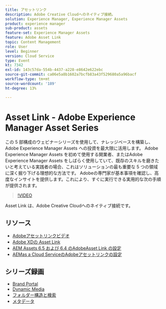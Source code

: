 ```yaml
---
title: アセットリンク
description: Adobe Creative Cloudへのネイティブ接続。
solution: Experience Manager, Experience Manager Assets
product: experience manager
sub-product: assets
feature-set: Experience Manager Assets
feature: Adobe Asset Link
topic: Content Management
role: User
level: Beginner
version: Cloud Service
type: Event
kt: 7342
exl-id: 143c57da-554b-4437-a228-e8642e622ebc
source-git-commit: ca06e5a8b1602a7bcfb83a43f529680a5a96bacf
workflow-type: tm+mt
source-wordcount: '189'
ht-degree: 13%

---
```


# Asset Link - Adobe Experience Manager Asset Series

この 5 部構成のウェビナーシリーズを使用して、ナレッジベースを構築し、Adobe Experience Manager Assets への投資を最大限に活用します。 Adobe Experience Manager Assets を初めて使用する開業者、またはAdobe Experience Manager Assets をしばらく使用していて、既存のスキルを磨きたいと考えている実践者の場合、これはソリューションの最も重要な 5 つの領域に深く掘り下げる理想的な方法です。 Adobeの専門家が基本事項を確認し、高度なインサイトを提供します。これにより、すぐに実行できる実用的な次の手順が提供されます。

>[!VIDEO](https://video.tv.adobe.com/v/332127/?quality=12&learn=on&hidetitle=true)

Asset Link は、Adobe Creative Cloudへのネイティブ接続です。

## リソース

* [Adobeアセットリンクビデオ](https://experienceleague.adobe.com/docs/experience-manager-learn/assets/adobe-asset-link/launch-adobe-asset-link.html?lang=ja)
* [Adobe XDの Asset Link](https://helpx.adobe.com/enterprise/admin-guide.html/enterprise/using/adobe-asset-link-for-xd.ug.html)
* [AEM Assets 6.5 および 6.4 のAdobeAsset Link の設定](https://helpx.adobe.com/enterprise/using/configure-aem-assets-6-for-asset-link.html)
* [AEMas a Cloud ServiceのAdobeアセットリンクの設定](https://helpx.adobe.com/jp/enterprise/admin-guide.html/enterprise/using/configure-aem-assets-for-asset-link.ug.html)

## シリーズ録画

* [Brand Portal](brand-portal.md)
* [Dynamic Media](dynamic-media.md)
* [フォルダー構造と検索](folder-structure-search.md)
* [メタデータ](metadata.md)
